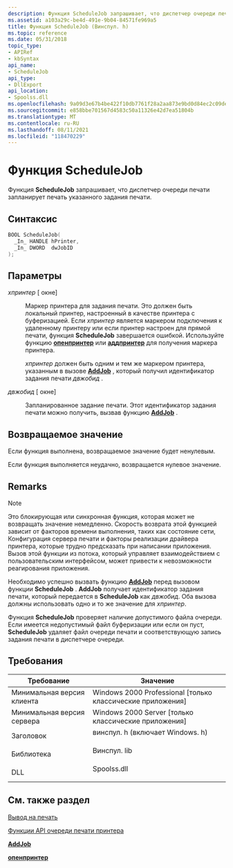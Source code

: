 ```yaml
---
description: Функция ScheduleJob запрашивает, что диспетчер очереди печати запланирует печать указанного задания печати.
ms.assetid: a103a29c-be4d-491e-9b04-84571fe969a5
title: Функция ScheduleJob (Винспул. h)
ms.topic: reference
ms.date: 05/31/2018
topic_type:
- APIRef
- kbSyntax
api_name:
- ScheduleJob
api_type:
- DllExport
api_location:
- Spoolss.dll
ms.openlocfilehash: 9a09d3e67b4be422f10db7761f28a2aa873e9bd0d84ec2c09de23ae20c7cea4d
ms.sourcegitcommit: e858bbe701567d4583c50a11326e42d7ea51804b
ms.translationtype: MT
ms.contentlocale: ru-RU
ms.lasthandoff: 08/11/2021
ms.locfileid: "118470229"
---
```

# <a name="schedulejob-function"></a>Функция ScheduleJob

Функция **ScheduleJob** запрашивает, что диспетчер очереди печати запланирует печать указанного задания печати.

## <a name="syntax"></a>Синтаксис


```C++
BOOL ScheduleJob(
  _In_ HANDLE hPrinter,
  _In_ DWORD  dwJobID
);
```



## <a name="parameters"></a>Параметры

<dl> <dt>

*хпринтер* \[ окне\]
</dt> <dd>

Маркер принтера для задания печати. Это должен быть локальный принтер, настроенный в качестве принтера с буферизацией. Если *хпринтер* является маркером подключения к удаленному принтеру или если принтер настроен для прямой печати, функция **ScheduleJob** завершается ошибкой. Используйте функцию [**опенпринтер**](openprinter.md) или [**аддпринтер**](addprinter.md) для получения маркера принтера.

*хпринтер* должен быть одним и тем же маркером принтера, указанным в вызове [**AddJob**](addjob.md) , который получил идентификатор задания печати *двжобид* .

</dd> <dt>

*двжобид* \[ окне\]
</dt> <dd>

Запланированное задание печати. Этот идентификатор задания печати можно получить, вызвав функцию [**AddJob**](addjob.md) .

</dd> </dl>

## <a name="return-value"></a>Возвращаемое значение

Если функция выполнена, возвращаемое значение будет ненулевым.

Если функция выполняется неудачно, возвращается нулевое значение.

## <a name="remarks"></a>Remarks

> [!Note]  
> Это блокирующая или синхронная функция, которая может не возвращать значение немедленно. Скорость возврата этой функцией зависит от факторов времени выполнения, таких как состояние сети, Конфигурация сервера печати и факторы реализации драйвера принтера, которые трудно предсказать при написании приложения. Вызов этой функции из потока, который управляет взаимодействием с пользовательским интерфейсом, может привести к невозможности реагирования приложения.

 

Необходимо успешно вызвать функцию [**AddJob**](addjob.md) перед вызовом функции **ScheduleJob** . **AddJob** получает идентификатор задания печати, который передается в **ScheduleJob** как *двжобид*. Оба вызова должны использовать одно и то же значение для *хпринтер*.

Функция **ScheduleJob** проверяет наличие допустимого файла очереди. Если имеется недопустимый файл буферизации или если он пуст, **ScheduleJob** удаляет файл очереди печати и соответствующую запись задания печати в диспетчере очереди.

## <a name="requirements"></a>Требования



| Требование | Значение |
|-------------------------------------|-----------------------------------------------------------------------------------------------------------|
| Минимальная версия клиента<br/> | Windows 2000 Professional \[только классические приложения\]<br/>                                                |
| Минимальная версия сервера<br/> | Windows 2000 Server \[только классические приложения\]<br/>                                                      |
| Заголовок<br/>                   | <dl> <dt>винспул. h (включает Windows. h)</dt> </dl> |
| Библиотека<br/>                  | <dl> <dt>Винспул. lib</dt> </dl>                   |
| DLL<br/>                      | <dl> <dt>Spoolss.dll</dt> </dl>                    |



## <a name="see-also"></a>См. также раздел

<dl> <dt>

[Вывод на печать](printdocs-printing.md)
</dt> <dt>

[Функции API очереди печати принтера](printing-and-print-spooler-functions.md)
</dt> <dt>

[**AddJob**](addjob.md)
</dt> <dt>

[**опенпринтер**](openprinter.md)
</dt> </dl>

 

 




